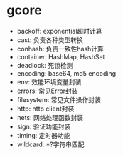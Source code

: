 # gcore

- backoff: exponential超时计算
- cast: 负责各种类型转换
- conhash: 负责一致性hash计算
- container: HashMap, HashSet
- deadlock: 死锁检测
- encoding: base64, md5 encoding
- env: 效能环境变量封装
- errors: 常见Error封装
- filesystem: 常见文件操作封装
- http: http client封装
- nets: 网络处理函数封装
- sign: 验证功能封装
- timing: 定时器功能
- wildcard: *?字符串匹配
